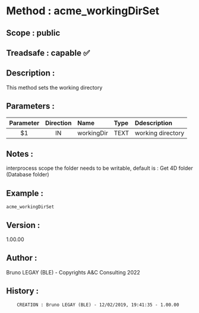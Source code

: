 ﻿# **Method :** acme_workingDirSet## **Scope :** public## **Treadsafe :** capable ✅ ## **Description :** This method sets the working directory## **Parameters :** | Parameter | Direction | Name | Type | Ddescription | |:----:|:----:|:----|:----|:----| | $1 | IN | workingDir | TEXT | working directory | ## **Notes :** interprocess scope       the folder needs to be writable, default is : Get 4D folder (Database folder)## **Example :** ```acme_workingDirSet```## **Version :** 1.00.00## **Author :** Bruno LEGAY (BLE) - Copyrights A&C Consulting 2022## **History :**          CREATION : Bruno LEGAY (BLE) - 12/02/2019, 19:41:35 - 1.00.00
